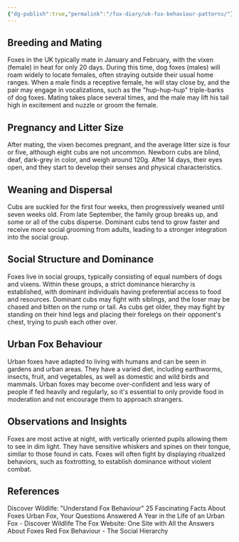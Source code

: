 ```yaml
---
{"dg-publish":true,"permalink":"/fox-diary/uk-fox-behaviour-patterns/"}
---
```


## Breeding and Mating

 Foxes in the UK typically mate in January and February, with the vixen (female) in heat for only 20 days.
 During this time, dog foxes (males) will roam widely to locate females, often straying outside their usual home ranges.
 When a male finds a receptive female, he will stay close by, and the pair may engage in vocalizations, such as the "hup-hup-hup" triple-barks of dog foxes.
 Mating takes place several times, and the male may lift his tail high in excitement and nuzzle or groom the female.

## Pregnancy and Litter Size

 After mating, the vixen becomes pregnant, and the average litter size is four or five, although eight cubs are not uncommon.
 Newborn cubs are blind, deaf, dark-grey in color, and weigh around 120g.
 After 14 days, their eyes open, and they start to develop their senses and physical characteristics.

## Weaning and Dispersal

 Cubs are suckled for the first four weeks, then progressively weaned until seven weeks old.
 From late September, the family group breaks up, and some or all of the cubs disperse.
 Dominant cubs tend to grow faster and receive more social grooming from adults, leading to a stronger integration into the social group.

## Social Structure and Dominance

 Foxes live in social groups, typically consisting of equal numbers of dogs and vixens.
 Within these groups, a strict dominance hierarchy is established, with dominant individuals having preferential access to food and resources.
 Dominant cubs may fight with siblings, and the loser may be chased and bitten on the rump or tail.
 As cubs get older, they may fight by standing on their hind legs and placing their forelegs on their opponent's chest, trying to push each other over.

## Urban Fox Behaviour

 Urban foxes have adapted to living with humans and can be seen in gardens and urban areas.
 They have a varied diet, including earthworms, insects, fruit, and vegetables, as well as domestic and wild birds and mammals.
 Urban foxes may become over-confident and less wary of people if fed heavily and regularly, so it's essential to only provide food in moderation and not encourage them to approach strangers.

## Observations and Insights

 Foxes are most active at night, with vertically oriented pupils allowing them to see in dim light.
 They have sensitive whiskers and spines on their tongue, similar to those found in cats.
 Foxes will often fight by displaying ritualized behaviors, such as foxtrotting, to establish dominance without violent combat.

## References

 Discover Wildlife: "Understand Fox Behaviour"
 25 Fascinating Facts About Foxes
 Urban Fox, Your Questions Answered
 A Year in the Life of an Urban Fox - Discover Wildlife
 The Fox Website: One Site with All the Answers About Foxes
 Red Fox Behaviour - The Social Hierarchy
